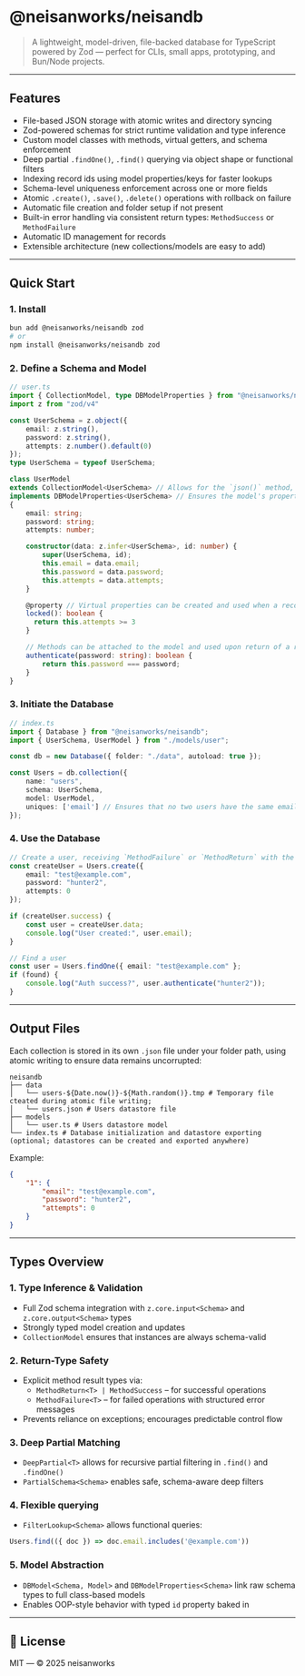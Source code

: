 # @neisanworks/neisandb

> A lightweight, model-driven, file-backed database for TypeScript powered by Zod — perfect for CLIs, small apps, prototyping, and Bun/Node projects.

---

## Features

- File-based JSON storage with atomic writes and directory syncing
- Zod-powered schemas for strict runtime validation and type inference
- Custom model classes with methods, virtual getters, and schema enforcement
- Deep partial `.findOne()`, `.find()` querying via object shape or functional filters
- Indexing record ids using model properties/keys for faster lookups
- Schema-level uniqueness enforcement across one or more fields
- Atomic `.create()`, `.save()`, `.delete()` operations with rollback on failure
- Automatic file creation and folder setup if not present
- Built-in error handling via consistent return types: `MethodSuccess` or `MethodFailure`
- Automatic ID management for records
- Extensible architecture (new collections/models are easy to add)

---

## Quick Start

### 1. Install

```bash
bun add @neisanworks/neisandb zod
# or
npm install @neisanworks/neisandb zod
```

### 2. Define a Schema and Model

```ts
// user.ts
import { CollectionModel, type DBModelProperties } from "@neisanworks/neisandb";
import z from "zod/v4"

const UserSchema = z.object({
    email: z.string(),
    password: z.string(),
    attempts: z.number().default(0)
});
type UserSchema = typeof UserSchema;

class UserModel
extends CollectionModel<UserSchema> // Allows for the `json()` method, which validates the data before returning JSON
implements DBModelProperties<UserSchema> // Ensures the model's properties and types are aligned; Not required, but helpful
{
    email: string;
    password: string;
    attempts: number;

    constructor(data: z.infer<UserSchema>, id: number) {
        super(UserSchema, id);
        this.email = data.email;
        this.password = data.password;
        this.attempts = data.attempts;
    }

    @property // Virtual properties can be created and used when a record is returned from the datastore
    locked(): boolean {
      return this.attempts >= 3
    }

    // Methods can be attached to the model and used upon return of a record
    authenticate(password: string): boolean {
        return this.password === password;
    }
}
```

### 3. Initiate the Database

```ts
// index.ts
import { Database } from "@neisanworks/neisandb";
import { UserSchema, UserModel } from "./models/user";

const db = new Database({ folder: "./data", autoload: true });

const Users = db.collection({
    name: "users",
    schema: UserSchema,
    model: UserModel,
    uniques: ['email'] // Ensures that no two users have the same email address
});
```

### 4. Use the Database

```ts
// Create a user, receiving `MethodFailure` or `MethodReturn` with the model as `createdUser.data`
const createUser = Users.create({
    email: "test@example.com",
    password: "hunter2",
    attempts: 0
});

if (createUser.success) {
    const user = createUser.data;
    console.log("User created:", user.email);
}

// Find a user
const user = Users.findOne({ email: "test@example.com" };
if (found) {
    console.log("Auth success?", user.authenticate("hunter2"));
}
```

---

## Output Files

Each collection is stored in its own `.json` file under your folder path, using atomic writing to ensure data remains uncorrupted:

```
neisandb
├── data
│   └── users-${Date.now()}-${Math.random()}.tmp # Temporary file cteated during atomic file writing;
│   └── users.json # Users datastore file
├── models
│   └── user.ts # Users datastore model
└── index.ts # Database initialization and datastore exporting (optional; datastores can be created and exported anywhere)
```

Example:

```json
{
    "1": {
        "email": "test@example.com",
        "password": "hunter2",
        "attempts": 0
    }
}
```

---

## Types Overview

### 1. Type Inference & Validation
- Full Zod schema integration with `z.core.input<Schema>` and `z.core.output<Schema>` types
- Strongly typed model creation and updates
- `CollectionModel` ensures that instances are always schema-valid

### 2. Return-Type Safety
- Explicit method result types via:
  - `MethodReturn<T> | MethodSuccess` – for successful operations
  - `MethodFailure<T>` – for failed operations with structured error messages
- Prevents reliance on exceptions; encourages predictable control flow

### 3. Deep Partial Matching
- `DeepPartial<T>` allows for recursive partial filtering in `.find()` and `.findOne()`
- `PartialSchema<Schema>` enables safe, schema-aware deep filters

### 4. Flexible querying
- `FilterLookup<Schema>` allows functional queries:
```ts
Users.find(({ doc }) => doc.email.includes('@example.com'))
```

### 5. Model Abstraction
- `DBModel<Schema, Model>` and `DBModelProperties<Schema>` link raw schema types to full class-based models
- Enables OOP-style behavior with typed `id` property baked in

---

## 📜 License

MIT — © 2025 neisanworks
